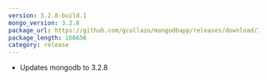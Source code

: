 ```yaml
---
version: 3.2.8-build.1
mongo_version: 3.2.8
package_url: https://github.com/gcollazo/mongodbapp/releases/download/3.2.8-build.1/MongoDB.zip
package_length: 166656
category: release
---
```


- Updates mongodb to 3.2.8

